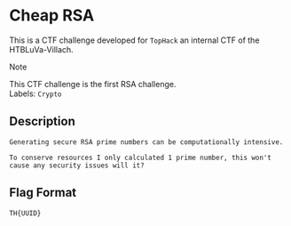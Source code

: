 # Cheap RSA

This is a CTF challenge developed for `TopHack` an internal CTF of the HTBLuVa-Villach. <br/>

> [!NOTE]
> This CTF challenge is the first RSA challenge. <br/>
> Labels: `Crypto`

## Description
```
Generating secure RSA prime numbers can be computationally intensive.

To conserve resources I only calculated 1 prime number, this won't cause any security issues will it?
```

## Flag Format
```
TH{UUID}
```

